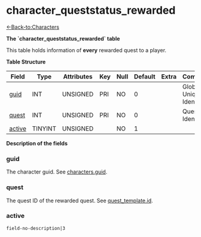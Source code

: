 # character\_queststatus\_rewarded

[<-Back-to:Characters](database-characters)

**The \`character\_queststatus\_rewarded\` table**

This table holds information of **every** rewarded quest to a player.

**Table Structure**

| Field       | Type       | Attributes | Key | Null | Default | Extra | Comment                  |
| ----------- | ---------- | ---------- | --- | ---- | ------- | ----- | ------------------------ |
| [guid][1]   | INT        | UNSIGNED   | PRI | NO   | 0       |       | Global Unique Identifier |
| [quest][2]  | INT        | UNSIGNED   | PRI | NO   | 0       |       | Quest Identifier         |
| [active][3] | TINYINT    | UNSIGNED   |     | NO   | 1       |       |                          |

[1]: #guid
[2]: #quest
[3]: #active

**Description of the fields**

### guid

The character guid. See [characters.guid](characters#guid).

### quest

The quest ID of the rewarded quest. See [quest\_template.id](quest_template#id).

### active

`field-no-description|3`
